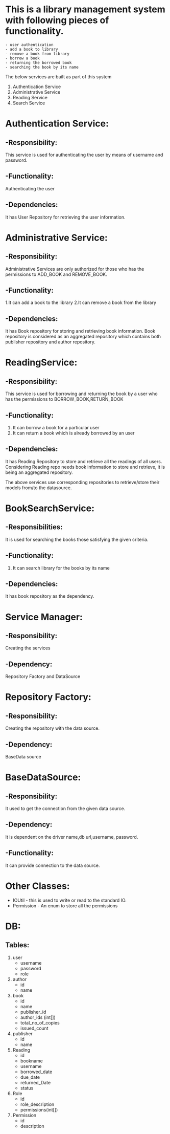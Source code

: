 This is a library management system with following pieces of functionality.
========================================================================================================================

    - user authentication
    - add a book to library
    - remove a book from library
    - borrow a book
    - returning the borrowed book
    - searching the book by its name


The below services are built as part of this system

1. Authentication Service
2. Administrative Service
3. Reading Service
4. Search Service

Authentication Service:
==================================================
-Responsibility:
---------------
This service is used for authenticating the user by means of username and password.

-Functionality:
---------------
Authenticating the user

-Dependencies:
---------------
It has User Repository for retrieving the user information.

Administrative Service:
==================================================
-Responsibility:
---------------
Administrative Services are only authorized for those who has the permissions to ADD_BOOK and REMOVE_BOOK.

-Functionality:
---------------
1.It can add a book to the library
2.It can remove a book from the library

-Dependencies:
---------------
It has Book repository for storing and retrieving book information.
Book repository is considered as an aggregated repository which contains both publisher repository and author repository.


ReadingService:
==================================================
-Responsibility:
---------------
This service is used for borrowing and returning the book by a user who has the permissions to BORROW_BOOK,RETURN_BOOK

-Functionality:
---------------
1. It can borrow a book for a particular user
2. It can return a book which is already borrowed by an user

-Dependencies:
---------------
It has Reading Repository to store and retrieve all the readings of all users.
Considering Reading repo needs book information to store and retrieve, it is being an aggregated repository.

The above services use corresponding repositories to retrieve/store their models from/to the datasource.

BookSearchService:
==================================================
-Responsibilities:
---------------
It is used for searching the books those satisfying the given criteria.

-Functionality:
---------------
1. It can search library for the books by its name

-Dependencies:
---------------
It has book repository as the dependency.

Service Manager:
==================================================
-Responsibility:
---------------
Creating the services

-Dependency:
---------------
Repository Factory and DataSource

Repository Factory:
==================================================
-Responsibility:
---------------
Creating the repository with the data source.

-Dependency:
---------------
BaseData source

BaseDataSource:
==================================================
-Responsibility:
---------------
It used to get the connection from the given data source.

-Dependency:
---------------
It is dependent on the driver name,db url,username, password.

-Functionality:
---------------
It can provide connection to the data source.

Other Classes:
==================================================
- IOUtil - this is used to write or read to the standard IO.
- Permission - An enum to store all the permissions

DB:
=====
Tables:
-------
1. user
    - username
    - password
    - role
2. author
    - id
    - name
3. book
    - id
    - name
    - publisher_id
    - author_ids (int[])
    - total_no_of_copies
    - issued_count
4. publisher
    - id
    - name
5. Reading
    - id
    - bookname
    - username
    - borrowed_date
    - due_date
    - returned_Date
    - status
6. Role
    - id
    - role_description
    - permissions(int[])
7. Permission
    - id
    - description